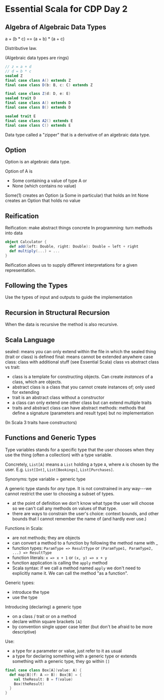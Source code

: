 # Essential Scala for CDP Day 2

## Algebra of Algebraic Data Types

a + (b * c) == (a + b) * (a + c)

Distributive law.

(Algebraic data types are rings)


```scala
// z = a + d
// d = b * c
sealed Z
final case class A() extends Z
final case class D(b: B, c: C) extends Z

final case class Z(d: D, e: E)
sealed trait D
final case class A() extends D
final case class B() extends D

sealed trait E
final case class A2() extends E
final case class C() extends E
```

Data type called a "zipper" that is a derivative of an algebraic data type.


## Option

Option is an algebraic data type.

Option of A is
- Some containing a value of type A or
- None (which contains no value)

Some(1) creates an Option (a Some in particular) that holds an Int
None creates an Option that holds no value


## Reification

Reification: make abstract things concrete
In programming: turn methods into data

```scala
object Calculator {
  def add(left: Double, right: Double): Double = left + right
  def multiply(...) = ...
}
```

Reification allows us to supply different interpretations for a given representation.


## Following the Types

Use the types of input and outputs to guide the implementation


## Recursion in Structural Recursion

When the data is recursive the method is also recursive.


## Scala Language

sealed: means you can only extend within the file in which the sealed thing (trait or class) is defined
final: means cannot be extended anywhere
case class: class with additional stuff (see Essential Scala)
class vs abstract class vs trait:
- class is a template for constructing objects. Can create *instances* of a class, which are objects.
- abstract class is a class that you cannot create instances of; only used for extending
- trait is an abstract class without a constructor
- a class can only extend one other class but can extend multiple traits
- traits and abstract class can have abstract methods: methods that define a signature (parameters and result type) but no implementation

(In Scala 3 traits have constructors)
## Functions and Generic Types
Type variables stands for a specific type that the user chooses when they use the thing (often a collection) with a type variable.

Concretely, `List[A]` means a `List` holding a type `A`, where `A` is chosen by the user. E.g. `List[Int]`, `List[Bookings]`, `List[Purchases]`.

Synonyms: type variable = generic type

A generic type stands for *any* type. It is not constrained in any way---we cannot restrict the user to choosing a subset of types. 
- at the point of definition we don't know what type the user will choose so we can't call any methods on values of that type.
- there are ways to constrain the user's choice: context bounds, and other bounds that I cannot remember the name of (and hardly ever use.)

Functions in Scala:
- are not methods; they are objects
- can convert a method to a function by following the method name with _
- function types: `ParamType => ResultType` or `(ParamType1, ParamType2, ...) => ResultType`
- function literals: `x => x + 1` or `(x, y) => x + y`
- function application is calling the `apply` method
- Scala syntax: if we call a method named `apply` we don't need to explicitly name it. We can call the method "as a function".

Generic types:
- introduce the type
- use the type

Introducing (declaring) a generic type
- on a class / trait or on a method
- declare within square brackets `[A]`
- by convention single upper case letter (but don't be afraid to be more descriptive)

Use:
- a type for a parameter or value, just refer to it as usual
- a type for declaring something with a generic type or extends something with a generic type, they go within `[]`

```scala
final case class Box[A](value: A) {
  def map[B](f: A => B): Box[B] = {
    val theResult: B = f(value)
    Box(theResult)
  }
}
```

